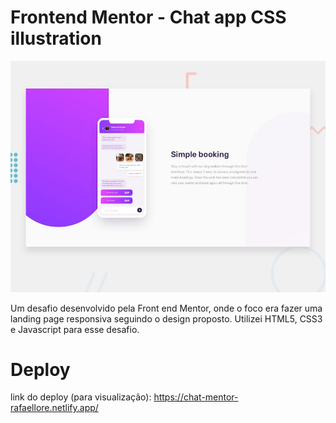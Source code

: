 # Frontend Mentor - Chat app CSS illustration

![Design preview for the Chat app CSS illustration coding challenge](./design/desktop-preview.jpg)

Um desafio desenvolvido pela Front end Mentor, onde o foco era fazer uma landing page responsiva seguindo o design proposto. Utilizei HTML5, CSS3 e Javascript para esse desafio.

# Deploy
link do deploy (para visualização): https://chat-mentor-rafaellore.netlify.app/
